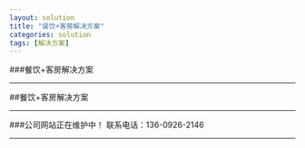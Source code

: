 ```yaml
---
layout: solution
title: "餐饮+客房解决方案"
categories: solution
tags: [解决方案]
---
```

###餐饮+客房解决方案
<hr/>
##餐饮+客房解决方案
<hr/>
###公司网站正在维护中！ 联系电话：136-0926-2146
<hr/>

	
